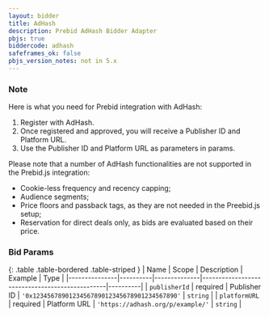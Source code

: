 ```yaml
---
layout: bidder
title: AdHash
description: Prebid AdHash Bidder Adapter
pbjs: true
biddercode: adhash
safeframes_ok: false
pbjs_version_notes: not in 5.x
---
```


### Note

Here is what you need for Prebid integration with AdHash:
1. Register with AdHash.
2. Once registered and approved, you will receive a Publisher ID and Platform URL.
3. Use the Publisher ID and Platform URL as parameters in params.

Please note that a number of AdHash functionalities are not supported in the Prebid.js integration:
* Cookie-less frequency and recency capping;
* Audience segments;
* Price floors and passback tags, as they are not needed in the Preebid.js setup;
* Reservation for direct deals only, as bids are evaluated based on their price.

### Bid Params

{: .table .table-bordered .table-striped }
| Name          | Scope    | Description  | Example                                        | Type     |
|---------------|----------|--------------|------------------------------------------------|----------|
| `publisherId` | required | Publisher ID | `'0x1234567890123456789012345678901234567890'` | `string` |
| `platformURL` | required | Platform URL | `'https://adhash.org/p/example/'`              | `string` |
